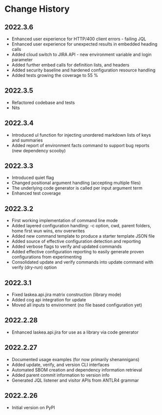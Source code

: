 # Change History

## 2022.3.6

* Enhanced user experience for HTTP/400 client errors - failing JQL
* Enhanced user experience for unexpected results in embedded heading calls
* Added cloud switch to JIRA API - new environment variable and login parameter
* Added further embed calls for definition lists, and headers
* Added security baseline and hardened configuration resource handling
* Added tests growing the coverage to 55 %

## 2022.3.5

* Refactored codebase and tests
* Nits

## 2022.3.4

* Introduced ul function for injecting unordered markdown lists of keys and summaries
* Added report of environment facts command to support bug reports (new dependency scooby)

## 2022.3.3

* Introduced quiet flag
* Changed positional argument handling (accepting multiple files)
* The underlying code generator is called per input argument term
* Enhanced test coverage

## 2022.3.2

* First working implementation of command line mode
* Added layered configuration handling: -c option, cwd, parent folders, home first wun wins, env overwrites
* Added new command template to produce a starter template JSON file
* Added source of effective configuration detection and reporting
* Added verbose flags to verify and updated commands
* Added effective configuration reporting to easily generate proven configurations from experimenting 
* Consolidated update and verify commands into update command with verify (dry-run) option

## 2022.3.1

* Fixed laskea.api.jira matrix construction (library mode)
* Added cog api integration for update
* Moved all inputs to environment (no file based configuration yet)

## 2022.2.28

* Enhanced laskea.api.jira for use as a library via code generator

## 2022.2.27

* Documented usage examples (for now primarily shenannigans)
* Added update, verify, and version CLI interfaces
* Automated SBOM creation and dependency information retrieval
* Added parent commit information to version info
* Generated JQL listener and visitor APIs from ANTLR4 grammar

## 2022.2.26

* Initial version on PyPI
